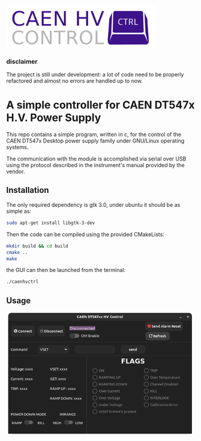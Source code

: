 <img width="400" src="docs/logo.svg">

### disclaimer

The project is still under development:
a lot of code need to be properly refactored and almost no
errors are handled up to now.

# A simple controller for CAEN DT547x H.V. Power Supply

This repo contains a simple program, written in c, for the control of the CAEN DT547x Desktop power supply family under GNU/Linux operating systems.

The communication with the module is accomplished via serial over USB using the protocol
described in the instrument's manual provided by the vendor.

## Installation

The only required dependency is gtk 3.0, under ubuntu it should be as simple as:
````bash
sudo apt-get install libgtk-3-dev
````

Then the code can be compiled using the provided CMakeLists:

````bash
mkdir build && cd build
cmake ..
make
````

the GUI can then be launched from the terminal:

````bash
./caenhvctrl
````


## Usage



<img width="500" src="docs/gui.png">

